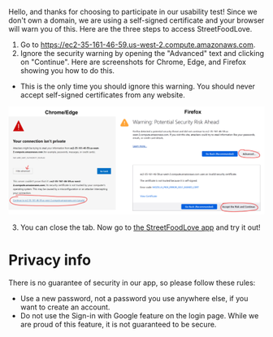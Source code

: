 Hello, and thanks for choosing to participate in our usability test! Since we don't own a domain, we are using a self-signed certificate and your browser will warn you of this. Here are the three steps to access StreetFoodLove.

1. Go to https://ec2-35-161-46-59.us-west-2.compute.amazonaws.com.
2. Ignore the security warning by opening the "Advanced" text and clicking on "Continue". Here are screenshots for Chrome, Edge, and Firefox showing you how to do this.
  - This is the only time you should ignore this warning. You should never accept self-signed certificates from any website.

![Screenshots of certificate warning](/access%20instructions/ignore%20warning.png)

3. You can close the tab. Now go to [the StreetFoodLove app](https://bcfoodapp.github.io/streetfoodlove/) and try it out!

# Privacy info

There is no guarantee of security in our app, so please follow these rules:

- Use a new password, not a password you use anywhere else, if you want to create an account.
- Do not use the Sign-in with Google feature on the login page. While we are proud of this feature, it is not guaranteed to be secure.
